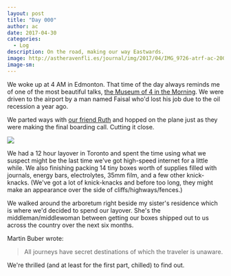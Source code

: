 ```yaml
---
layout: post
title: "Day 000"
author: ac
date: 2017-04-30
categories:
  - Log
description: On the road, making our way Eastwards.
image: http://astheravenfli.es/journal/img/2017/04/IMG_9726-atrf-ac-2000-web.jpg
image-sm:
---
```


We woke up at 4 AM in Edmonton. That time of the day always reminds me of one of the most beautiful talks, [the Museum of 4 in the Morning](https://www.ted.com/talks/rives_a_museum_of_4_o_clock_in_the_morning). We were driven to the airport by a man named Faisal who'd lost his job due to the oil recession a year ago.

We parted ways with [our friend Ruth](news.nationalpost.com/news/canada/canadian-politics/three-young-indigenous-women-honoured-as-everyday-political-citizens-by-samara-canada) and hopped on the plane just as they were making the final boarding call. Cutting it close.

<img src ="http://astheravenfli.es/journal/img/2017/04/IMG_9724-atrf-ac-2000-web.jpg">

We had a 12 hour layover in Toronto and spent the time using what we suspect might be the last time we've got high-speed internet for a little while. We also finishing packing 14 tiny boxes worth of supplies filled with journals, energy bars, electrolytes, 35mm film, and a few other knick-knacks. (We've got a lot of knick-knacks and before too long, they might make an appearance over the side of cliffs/highways/fences.) 

We walked around the arboretum right beside my sister's residence which is where we'd decided to spend our layover. She's the middleman/middlewoman between getting our boxes shipped out to us across the country over the next six months. 

Martin Buber wrote:
>All journeys have secret destinations of which the traveler is unaware.

We're thrilled (and at least for the first part, chilled) to find out.